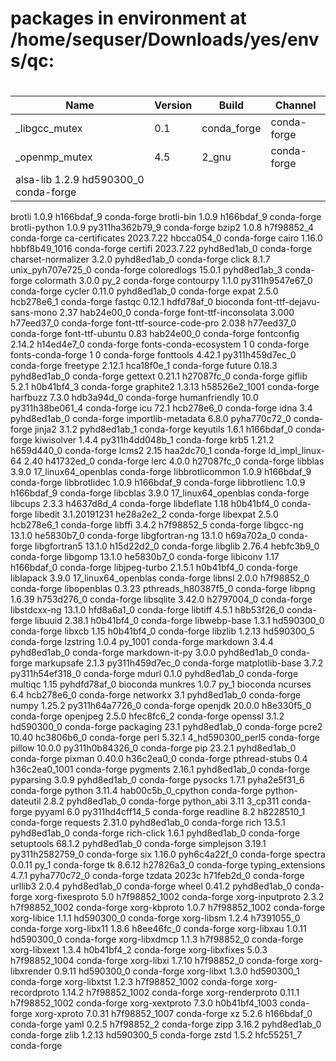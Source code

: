 # packages in environment at /home/sequser/Downloads/yes/envs/qc:
#
|**Name**|              **Version**|        **Build**|       **Channel**|
|---------------------|---------------|------------------|---------------|
|_libgcc_mutex |           0.1  |             conda_forge |   conda-forge|
|_openmp_mutex |            4.5 |                  2_gnu  |  conda-forge |
|alsa-lib                  1.2.9                hd590300_0    conda-forge
brotli                    1.0.9                h166bdaf_9    conda-forge
brotli-bin                1.0.9                h166bdaf_9    conda-forge
brotli-python             1.0.9           py311ha362b79_9    conda-forge
bzip2                     1.0.8                h7f98852_4    conda-forge
ca-certificates           2023.7.22            hbcca054_0    conda-forge
cairo                     1.16.0            hbbf8b49_1016    conda-forge
certifi                   2023.7.22          pyhd8ed1ab_0    conda-forge
charset-normalizer        3.2.0              pyhd8ed1ab_0    conda-forge
click                     8.1.7           unix_pyh707e725_0    conda-forge
coloredlogs               15.0.1             pyhd8ed1ab_3    conda-forge
colormath                 3.0.0                      py_2    conda-forge
contourpy                 1.1.0           py311h9547e67_0    conda-forge
cycler                    0.11.0             pyhd8ed1ab_0    conda-forge
expat                     2.5.0                hcb278e6_1    conda-forge
fastqc                    0.12.1               hdfd78af_0    bioconda
font-ttf-dejavu-sans-mono 2.37                 hab24e00_0    conda-forge
font-ttf-inconsolata      3.000                h77eed37_0    conda-forge
font-ttf-source-code-pro  2.038                h77eed37_0    conda-forge
font-ttf-ubuntu           0.83                 hab24e00_0    conda-forge
fontconfig                2.14.2               h14ed4e7_0    conda-forge
fonts-conda-ecosystem     1                             0    conda-forge
fonts-conda-forge         1                             0    conda-forge
fonttools                 4.42.1          py311h459d7ec_0    conda-forge
freetype                  2.12.1               hca18f0e_1    conda-forge
future                    0.18.3             pyhd8ed1ab_0    conda-forge
gettext                   0.21.1               h27087fc_0    conda-forge
giflib                    5.2.1                h0b41bf4_3    conda-forge
graphite2                 1.3.13            h58526e2_1001    conda-forge
harfbuzz                  7.3.0                hdb3a94d_0    conda-forge
humanfriendly             10.0            py311h38be061_4    conda-forge
icu                       72.1                 hcb278e6_0    conda-forge
idna                      3.4                pyhd8ed1ab_0    conda-forge
importlib-metadata        6.8.0              pyha770c72_0    conda-forge
jinja2                    3.1.2              pyhd8ed1ab_1    conda-forge
keyutils                  1.6.1                h166bdaf_0    conda-forge
kiwisolver                1.4.4           py311h4dd048b_1    conda-forge
krb5                      1.21.2               h659d440_0    conda-forge
lcms2                     2.15                 haa2dc70_1    conda-forge
ld_impl_linux-64          2.40                 h41732ed_0    conda-forge
lerc                      4.0.0                h27087fc_0    conda-forge
libblas                   3.9.0           17_linux64_openblas    conda-forge
libbrotlicommon           1.0.9                h166bdaf_9    conda-forge
libbrotlidec              1.0.9                h166bdaf_9    conda-forge
libbrotlienc              1.0.9                h166bdaf_9    conda-forge
libcblas                  3.9.0           17_linux64_openblas    conda-forge
libcups                   2.3.3                h4637d8d_4    conda-forge
libdeflate                1.18                 h0b41bf4_0    conda-forge
libedit                   3.1.20191231         he28a2e2_2    conda-forge
libexpat                  2.5.0                hcb278e6_1    conda-forge
libffi                    3.4.2                h7f98852_5    conda-forge
libgcc-ng                 13.1.0               he5830b7_0    conda-forge
libgfortran-ng            13.1.0               h69a702a_0    conda-forge
libgfortran5              13.1.0               h15d22d2_0    conda-forge
libglib                   2.76.4               hebfc3b9_0    conda-forge
libgomp                   13.1.0               he5830b7_0    conda-forge
libiconv                  1.17                 h166bdaf_0    conda-forge
libjpeg-turbo             2.1.5.1              h0b41bf4_0    conda-forge
liblapack                 3.9.0           17_linux64_openblas    conda-forge
libnsl                    2.0.0                h7f98852_0    conda-forge
libopenblas               0.3.23          pthreads_h80387f5_0    conda-forge
libpng                    1.6.39               h753d276_0    conda-forge
libsqlite                 3.42.0               h2797004_0    conda-forge
libstdcxx-ng              13.1.0               hfd8a6a1_0    conda-forge
libtiff                   4.5.1                h8b53f26_0    conda-forge
libuuid                   2.38.1               h0b41bf4_0    conda-forge
libwebp-base              1.3.1                hd590300_0    conda-forge
libxcb                    1.15                 h0b41bf4_0    conda-forge
libzlib                   1.2.13               hd590300_5    conda-forge
lzstring                  1.0.4                   py_1001    conda-forge
markdown                  3.4.4              pyhd8ed1ab_0    conda-forge
markdown-it-py            3.0.0              pyhd8ed1ab_0    conda-forge
markupsafe                2.1.3           py311h459d7ec_0    conda-forge
matplotlib-base           3.7.2           py311h54ef318_0    conda-forge
mdurl                     0.1.0              pyhd8ed1ab_0    conda-forge
multiqc                   1.15               pyhdfd78af_0    bioconda
munkres                   1.0.7                      py_1    bioconda
ncurses                   6.4                  hcb278e6_0    conda-forge
networkx                  3.1                pyhd8ed1ab_0    conda-forge
numpy                     1.25.2          py311h64a7726_0    conda-forge
openjdk                   20.0.0               h8e330f5_0    conda-forge
openjpeg                  2.5.0                hfec8fc6_2    conda-forge
openssl                   3.1.2                hd590300_0    conda-forge
packaging                 23.1               pyhd8ed1ab_0    conda-forge
pcre2                     10.40                hc3806b6_0    conda-forge
perl                      5.32.1          4_hd590300_perl5    conda-forge
pillow                    10.0.0          py311h0b84326_0    conda-forge
pip                       23.2.1             pyhd8ed1ab_0    conda-forge
pixman                    0.40.0               h36c2ea0_0    conda-forge
pthread-stubs             0.4               h36c2ea0_1001    conda-forge
pygments                  2.16.1             pyhd8ed1ab_0    conda-forge
pyparsing                 3.0.9              pyhd8ed1ab_0    conda-forge
pysocks                   1.7.1              pyha2e5f31_6    conda-forge
python                    3.11.4          hab00c5b_0_cpython    conda-forge
python-dateutil           2.8.2              pyhd8ed1ab_0    conda-forge
python_abi                3.11                    3_cp311    conda-forge
pyyaml                    6.0             py311hd4cff14_5    conda-forge
readline                  8.2                  h8228510_1    conda-forge
requests                  2.31.0             pyhd8ed1ab_0    conda-forge
rich                      13.5.1             pyhd8ed1ab_0    conda-forge
rich-click                1.6.1              pyhd8ed1ab_0    conda-forge
setuptools                68.1.2             pyhd8ed1ab_0    conda-forge
simplejson                3.19.1          py311h2582759_0    conda-forge
six                       1.16.0             pyh6c4a22f_0    conda-forge
spectra                   0.0.11                     py_1    conda-forge
tk                        8.6.12               h27826a3_0    conda-forge
typing_extensions         4.7.1              pyha770c72_0    conda-forge
tzdata                    2023c                h71feb2d_0    conda-forge
urllib3                   2.0.4              pyhd8ed1ab_0    conda-forge
wheel                     0.41.2             pyhd8ed1ab_0    conda-forge
xorg-fixesproto           5.0               h7f98852_1002    conda-forge
xorg-inputproto           2.3.2             h7f98852_1002    conda-forge
xorg-kbproto              1.0.7             h7f98852_1002    conda-forge
xorg-libice               1.1.1                hd590300_0    conda-forge
xorg-libsm                1.2.4                h7391055_0    conda-forge
xorg-libx11               1.8.6                h8ee46fc_0    conda-forge
xorg-libxau               1.0.11               hd590300_0    conda-forge
xorg-libxdmcp             1.1.3                h7f98852_0    conda-forge
xorg-libxext              1.3.4                h0b41bf4_2    conda-forge
xorg-libxfixes            5.0.3             h7f98852_1004    conda-forge
xorg-libxi                1.7.10               h7f98852_0    conda-forge
xorg-libxrender           0.9.11               hd590300_0    conda-forge
xorg-libxt                1.3.0                hd590300_1    conda-forge
xorg-libxtst              1.2.3             h7f98852_1002    conda-forge
xorg-recordproto          1.14.2            h7f98852_1002    conda-forge
xorg-renderproto          0.11.1            h7f98852_1002    conda-forge
xorg-xextproto            7.3.0             h0b41bf4_1003    conda-forge
xorg-xproto               7.0.31            h7f98852_1007    conda-forge
xz                        5.2.6                h166bdaf_0    conda-forge
yaml                      0.2.5                h7f98852_2    conda-forge
zipp                      3.16.2             pyhd8ed1ab_0    conda-forge
zlib                      1.2.13               hd590300_5    conda-forge
zstd                      1.5.2                hfc55251_7    conda-forge

